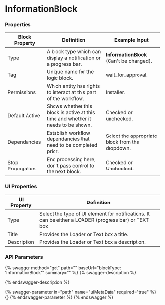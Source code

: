 # InformationBlock

### Properties

| Block Property   | Definition                                                                        | Example Input                                   |
| ---------------- | --------------------------------------------------------------------------------- | ----------------------------------------------- |
| Type             | A block type which can display a notification or a progress bar.                  | **InformationBlock** (Can't be changed).        |
| Tag              | Unique name for the logic block.                                                  | wait\_for\_approval.                            |
| Permissions      | Which entity has rights to interact at this part of the workflow.                 | Installer.                                      |
| Default Active   | Shows whether this block is active at this time and whether it needs to be shown. | Checked or unchecked.                           |
| Dependancies     | Establish workflow dependancies that need to be completed prior.                  | Select the appropriate block from the dropdown. |
| Stop Propagation | End processing here, don't pass control to the next block.                        | Checked or Unchecked.                           |

### UI Properties

| UI Property | Definition                                                                                            |
| ----------- | ----------------------------------------------------------------------------------------------------- |
| Type        | Select the type of UI element for notifications. It can be either a LOADER (progress bar) or TEXT box |
| Title       | Provides the Loader or Text box a title.                                                              |
| Description | Provides the Loader or Text box a description.                                                        |

### API Parameters

{% swagger method="get" path="" baseUrl="blockType: 'InformationBlock'" summary="" %}
{% swagger-description %}

{% endswagger-description %}

{% swagger-parameter in="path" name="uiMetaData" required="true" %}
{}
{% endswagger-parameter %}
{% endswagger %}
